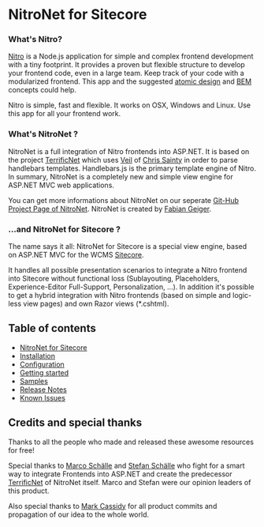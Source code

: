 # NitroNet for Sitecore

### What's Nitro?

[Nitro](https://github.com/namics/generator-nitro/) is a Node.js application for simple and complex frontend development with a tiny footprint.
It provides a proven but flexible structure to develop your frontend code, even in a large team.
Keep track of your code with a modularized frontend. This app and the suggested [atomic design](http://bradfrost.com/blog/post/atomic-web-design/) and [BEM](https://en.bem.info/method/definitions/) concepts could help.

Nitro is simple, fast and flexible. It works on OSX, Windows and Linux. Use this app for all your frontend work.

### What's NitroNet ?

NitroNet is a full integration of Nitro frontends into ASP.NET. It is based on the project [TerrificNet](https://github.com/namics/TerrificNet) which uses [Veil](https://github.com/csainty/Veil/tree/master/Src/Veil.Handlebars) of [Chris Sainty](https://github.com/csainty) in order to parse handlebars templates. Handlebars.js is the primary template engine of Nitro. In summary, NitroNet is a completely new and simple view engine for ASP.NET MVC web applications.

You can get more informations about NitroNet on our seperate [Git-Hub Project Page of NitroNet](https://github.com/namics/NitroNet).
NitroNet is created by [Fabian Geiger](https://github.com/NaibafCH).

### ...and NitroNet for Sitecore ?

The name says it all: NitroNet for Sitecore is a special view engine, based on ASP.NET MVC for the WCMS [Sitecore](http://www.sitecore.net).

It handles all possible presentation scenarios to integrate a Nitro frontend into Sitecore without functional loss (Sublayouting, Placeholders, Experience-Editor Full-Support, Personalization, ...). In addition it's possible to get a hybrid integration with Nitro frontends (based on simple and logic-less view pages) and own Razor views (*.cshtml).

## Table of contents
- [NitroNet for Sitecore](https://github.com/namics/NitroNetSitecore)
- [Installation](docs/installation.md)
- [Configuration](docs/configuration.md)
- [Getting started](docs/getting-started.md)
- [Samples](docs/samples.md)
- [Release Notes](https://github.com/namics/NitroNetSitecore/releases)
- [Known Issues](docs/known-issues.md)


## Credits and special thanks
Thanks to all the people who made and released these awesome resources for free!

Special thanks to [Marco Schälle](https://github.com/marcoschaelle) and [Stefan Schälle](https://github.com/schaelle) who fight for a smart way to integrate Frontends into ASP.NET and create the predecessor [TerrificNet](https://github.com/namics/TerrificNet) of NitroNet itself. Marco and Stefan were our opinion leaders of this product.

Also special thanks to [Mark Cassidy](https://github.com/cassidydotdk) for all product commits and propagation of our idea to the whole world.
